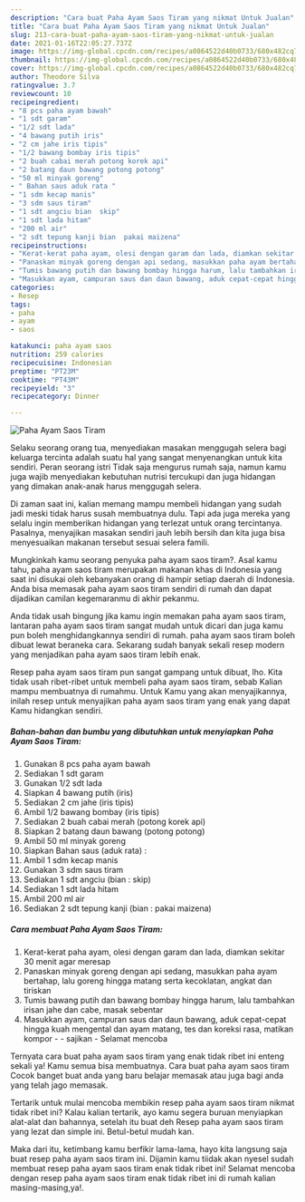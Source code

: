 ```yaml
---
description: "Cara buat Paha Ayam Saos Tiram yang nikmat Untuk Jualan"
title: "Cara buat Paha Ayam Saos Tiram yang nikmat Untuk Jualan"
slug: 213-cara-buat-paha-ayam-saos-tiram-yang-nikmat-untuk-jualan
date: 2021-01-16T22:05:27.737Z
image: https://img-global.cpcdn.com/recipes/a0864522d40b0733/680x482cq70/paha-ayam-saos-tiram-foto-resep-utama.jpg
thumbnail: https://img-global.cpcdn.com/recipes/a0864522d40b0733/680x482cq70/paha-ayam-saos-tiram-foto-resep-utama.jpg
cover: https://img-global.cpcdn.com/recipes/a0864522d40b0733/680x482cq70/paha-ayam-saos-tiram-foto-resep-utama.jpg
author: Theodore Silva
ratingvalue: 3.7
reviewcount: 10
recipeingredient:
- "8 pcs paha ayam bawah"
- "1 sdt garam"
- "1/2 sdt lada"
- "4 bawang putih iris"
- "2 cm jahe iris tipis"
- "1/2 bawang bombay iris tipis"
- "2 buah cabai merah potong korek api"
- "2 batang daun bawang potong potong"
- "50 ml minyak goreng"
- " Bahan saus aduk rata "
- "1 sdm kecap manis"
- "3 sdm saus tiram"
- "1 sdt angciu bian  skip"
- "1 sdt lada hitam"
- "200 ml air"
- "2 sdt tepung kanji bian  pakai maizena"
recipeinstructions:
- "Kerat-kerat paha ayam, olesi dengan garam dan lada, diamkan sekitar 30 menit agar meresap"
- "Panaskan minyak goreng dengan api sedang, masukkan paha ayam bertahap, lalu goreng hingga matang serta kecoklatan, angkat dan tiriskan"
- "Tumis bawang putih dan bawang bombay hingga harum, lalu tambahkan irisan jahe dan cabe, masak sebentar"
- "Masukkan ayam, campuran saus dan daun bawang, aduk cepat-cepat hingga kuah mengental dan ayam matang, tes dan koreksi rasa, matikan kompor - sajikan Selamat mencoba"
categories:
- Resep
tags:
- paha
- ayam
- saos

katakunci: paha ayam saos 
nutrition: 259 calories
recipecuisine: Indonesian
preptime: "PT23M"
cooktime: "PT43M"
recipeyield: "3"
recipecategory: Dinner

---
```



![Paha Ayam Saos Tiram](https://img-global.cpcdn.com/recipes/a0864522d40b0733/680x482cq70/paha-ayam-saos-tiram-foto-resep-utama.jpg)

Selaku seorang orang tua, menyediakan masakan menggugah selera bagi keluarga tercinta adalah suatu hal yang sangat menyenangkan untuk kita sendiri. Peran seorang istri Tidak saja mengurus rumah saja, namun kamu juga wajib menyediakan kebutuhan nutrisi tercukupi dan juga hidangan yang dimakan anak-anak harus menggugah selera.

Di zaman  saat ini, kalian memang mampu membeli hidangan yang sudah jadi meski tidak harus susah membuatnya dulu. Tapi ada juga mereka yang selalu ingin memberikan hidangan yang terlezat untuk orang tercintanya. Pasalnya, menyajikan masakan sendiri jauh lebih bersih dan kita juga bisa menyesuaikan makanan tersebut sesuai selera famili. 



Mungkinkah kamu seorang penyuka paha ayam saos tiram?. Asal kamu tahu, paha ayam saos tiram merupakan makanan khas di Indonesia yang saat ini disukai oleh kebanyakan orang di hampir setiap daerah di Indonesia. Anda bisa memasak paha ayam saos tiram sendiri di rumah dan dapat dijadikan camilan kegemaranmu di akhir pekanmu.

Anda tidak usah bingung jika kamu ingin memakan paha ayam saos tiram, lantaran paha ayam saos tiram sangat mudah untuk dicari dan juga kamu pun boleh menghidangkannya sendiri di rumah. paha ayam saos tiram boleh dibuat lewat beraneka cara. Sekarang sudah banyak sekali resep modern yang menjadikan paha ayam saos tiram lebih enak.

Resep paha ayam saos tiram pun sangat gampang untuk dibuat, lho. Kita tidak usah ribet-ribet untuk membeli paha ayam saos tiram, sebab Kalian mampu membuatnya di rumahmu. Untuk Kamu yang akan menyajikannya, inilah resep untuk menyajikan paha ayam saos tiram yang enak yang dapat Kamu hidangkan sendiri.

<!--inarticleads1-->

##### Bahan-bahan dan bumbu yang dibutuhkan untuk menyiapkan Paha Ayam Saos Tiram:

1. Gunakan 8 pcs paha ayam bawah
1. Sediakan 1 sdt garam
1. Gunakan 1/2 sdt lada
1. Siapkan 4 bawang putih (iris)
1. Sediakan 2 cm jahe (iris tipis)
1. Ambil 1/2 bawang bombay (iris tipis)
1. Sediakan 2 buah cabai merah (potong korek api)
1. Siapkan 2 batang daun bawang (potong potong)
1. Ambil 50 ml minyak goreng
1. Siapkan  Bahan saus (aduk rata) :
1. Ambil 1 sdm kecap manis
1. Gunakan 3 sdm saus tiram
1. Sediakan 1 sdt angciu (bian : skip)
1. Sediakan 1 sdt lada hitam
1. Ambil 200 ml air
1. Sediakan 2 sdt tepung kanji (bian : pakai maizena)




<!--inarticleads2-->

##### Cara membuat Paha Ayam Saos Tiram:

1. Kerat-kerat paha ayam, olesi dengan garam dan lada, diamkan sekitar 30 menit agar meresap
1. Panaskan minyak goreng dengan api sedang, masukkan paha ayam bertahap, lalu goreng hingga matang serta kecoklatan, angkat dan tiriskan
1. Tumis bawang putih dan bawang bombay hingga harum, lalu tambahkan irisan jahe dan cabe, masak sebentar
1. Masukkan ayam, campuran saus dan daun bawang, aduk cepat-cepat hingga kuah mengental dan ayam matang, tes dan koreksi rasa, matikan kompor - - sajikan - Selamat mencoba




Ternyata cara buat paha ayam saos tiram yang enak tidak ribet ini enteng sekali ya! Kamu semua bisa membuatnya. Cara buat paha ayam saos tiram Cocok banget buat anda yang baru belajar memasak atau juga bagi anda yang telah jago memasak.

Tertarik untuk mulai mencoba membikin resep paha ayam saos tiram nikmat tidak ribet ini? Kalau kalian tertarik, ayo kamu segera buruan menyiapkan alat-alat dan bahannya, setelah itu buat deh Resep paha ayam saos tiram yang lezat dan simple ini. Betul-betul mudah kan. 

Maka dari itu, ketimbang kamu berfikir lama-lama, hayo kita langsung saja buat resep paha ayam saos tiram ini. Dijamin kamu tiidak akan nyesel sudah membuat resep paha ayam saos tiram enak tidak ribet ini! Selamat mencoba dengan resep paha ayam saos tiram enak tidak ribet ini di rumah kalian masing-masing,ya!.

